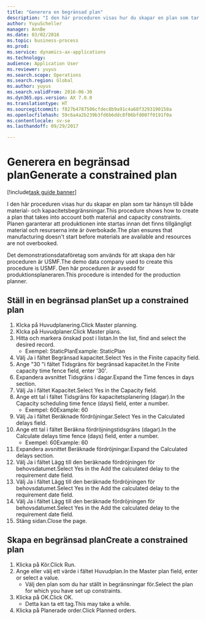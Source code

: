 ```yaml
--- 
title: "Generera en begränsad plan"
description: "I den här proceduren visas hur du skapar en plan som tar hänsyn till både material- och kapacitetsbegränsningar."
author: YuyuScheller
manager: AnnBe
ms.date: 03/02/2016
ms.topic: business-process
ms.prod: 
ms.service: dynamics-ax-applications
ms.technology: 
audience: Application User
ms.reviewer: yuyus
ms.search.scope: Operations
ms.search.region: Global
ms.author: yuyus
ms.search.validFrom: 2016-06-30
ms.dyn365.ops.version: AX 7.0.0
ms.translationtype: HT
ms.sourcegitcommit: f827b4787506cfdec8b9a91c4a68f3293190158a
ms.openlocfilehash: 59c6a4a2b239b3fd6b6ddc8f06bfd007f0191f0a
ms.contentlocale: sv-se
ms.lasthandoff: 09/29/2017

---
```

# <a name="generate-a-constrained-plan"></a><span data-ttu-id="62ff6-103">Generera en begränsad plan</span><span class="sxs-lookup"><span data-stu-id="62ff6-103">Generate a constrained plan</span></span>

[!include[task guide banner](../../includes/task-guide-banner.md)]

<span data-ttu-id="62ff6-104">I den här proceduren visas hur du skapar en plan som tar hänsyn till både material- och kapacitetsbegränsningar.</span><span class="sxs-lookup"><span data-stu-id="62ff6-104">This procedure shows how to create a plan that takes into account both material and capacity constraints.</span></span> <span data-ttu-id="62ff6-105">Planen garanterar att produktionen inte startas innan det finns tillgängligt material och resurserna inte är överbokade.</span><span class="sxs-lookup"><span data-stu-id="62ff6-105">The plan ensures that manufacturing doesn't start before materials are available and resources are not overbooked.</span></span> 

<span data-ttu-id="62ff6-106">Det demonstrationsdataföretag som används för att skapa den här proceduren är USMF.</span><span class="sxs-lookup"><span data-stu-id="62ff6-106">The demo data company used to create this procedure is USMF.</span></span> <span data-ttu-id="62ff6-107">Den här proceduren är avsedd för produktionsplaneraren.</span><span class="sxs-lookup"><span data-stu-id="62ff6-107">This procedure is intended for the production planner.</span></span>


## <a name="set-up-a-constrained-plan"></a><span data-ttu-id="62ff6-108">Ställ in en begränsad plan</span><span class="sxs-lookup"><span data-stu-id="62ff6-108">Set up a constrained plan</span></span>
1. <span data-ttu-id="62ff6-109">Klcka på Huvudplanering.</span><span class="sxs-lookup"><span data-stu-id="62ff6-109">Click Master planning.</span></span>
2. <span data-ttu-id="62ff6-110">Klcka på Huvudplaner.</span><span class="sxs-lookup"><span data-stu-id="62ff6-110">Click Master plans.</span></span>
3. <span data-ttu-id="62ff6-111">Hitta och markera önskad post i listan.</span><span class="sxs-lookup"><span data-stu-id="62ff6-111">In the list, find and select the desired record.</span></span>
    * <span data-ttu-id="62ff6-112">Exempel: StaticPlan</span><span class="sxs-lookup"><span data-stu-id="62ff6-112">Example: StaticPlan</span></span>  
4. <span data-ttu-id="62ff6-113">Välj Ja i fältet Begränsad kapacitet.</span><span class="sxs-lookup"><span data-stu-id="62ff6-113">Select Yes in the Finite capacity field.</span></span>
5. <span data-ttu-id="62ff6-114">Ange "30 "i fältet Tidsgräns för begränsad kapacitet.</span><span class="sxs-lookup"><span data-stu-id="62ff6-114">In the Finite capacity time fence field, enter '30'.</span></span>
6. <span data-ttu-id="62ff6-115">Expandera avsnittet Tidsgräns i dagar.</span><span class="sxs-lookup"><span data-stu-id="62ff6-115">Expand the Time fences in days section.</span></span>
7. <span data-ttu-id="62ff6-116">Välj Ja i fältet Kapacitet.</span><span class="sxs-lookup"><span data-stu-id="62ff6-116">Select Yes in the Capacity field.</span></span>
8. <span data-ttu-id="62ff6-117">Ange ett tal i fältet Tidsgräns för kapacitetsplanering (dagar).</span><span class="sxs-lookup"><span data-stu-id="62ff6-117">In the Capacity scheduling time fence (days) field, enter a number.</span></span>
    * <span data-ttu-id="62ff6-118">Exempel: 60</span><span class="sxs-lookup"><span data-stu-id="62ff6-118">Example: 60</span></span>  
9. <span data-ttu-id="62ff6-119">Välj Ja i fältet Beräknade fördröjningar.</span><span class="sxs-lookup"><span data-stu-id="62ff6-119">Select Yes in the Calculated delays field.</span></span>
10. <span data-ttu-id="62ff6-120">Ange ett tal i fältet Beräkna fördröjningstidsgräns (dagar).</span><span class="sxs-lookup"><span data-stu-id="62ff6-120">In the Calculate delays time fence (days) field, enter a number.</span></span>
    * <span data-ttu-id="62ff6-121">Exempel: 60</span><span class="sxs-lookup"><span data-stu-id="62ff6-121">Example: 60</span></span>  
11. <span data-ttu-id="62ff6-122">Expandera avsnittet Beräknade fördröjningar.</span><span class="sxs-lookup"><span data-stu-id="62ff6-122">Expand the Calculated delays section.</span></span>
12. <span data-ttu-id="62ff6-123">Välj Ja i fältet Lägg till den beräknade fördröjningen för behovsdatumet.</span><span class="sxs-lookup"><span data-stu-id="62ff6-123">Select Yes in the Add the calculated delay to the requirement date field.</span></span>
13. <span data-ttu-id="62ff6-124">Välj Ja i fältet Lägg till den beräknade fördröjningen för behovsdatumet.</span><span class="sxs-lookup"><span data-stu-id="62ff6-124">Select Yes in the Add the calculated delay to the requirement date field.</span></span>
14. <span data-ttu-id="62ff6-125">Välj Ja i fältet Lägg till den beräknade fördröjningen för behovsdatumet.</span><span class="sxs-lookup"><span data-stu-id="62ff6-125">Select Yes in the Add the calculated delay to the requirement date field.</span></span>
15. <span data-ttu-id="62ff6-126">Stäng sidan.</span><span class="sxs-lookup"><span data-stu-id="62ff6-126">Close the page.</span></span>

## <a name="create-a-constrained-plan"></a><span data-ttu-id="62ff6-127">Skapa en begränsad plan</span><span class="sxs-lookup"><span data-stu-id="62ff6-127">Create a constrained plan</span></span>
1. <span data-ttu-id="62ff6-128">Klicka på Kör.</span><span class="sxs-lookup"><span data-stu-id="62ff6-128">Click Run.</span></span>
2. <span data-ttu-id="62ff6-129">Ange eller välj ett värde i fältet Huvudplan.</span><span class="sxs-lookup"><span data-stu-id="62ff6-129">In the Master plan field, enter or select a value.</span></span>
    * <span data-ttu-id="62ff6-130">Välj den plan som du har ställt in begränsningar för.</span><span class="sxs-lookup"><span data-stu-id="62ff6-130">Select the plan for which you have set up constraints.</span></span>  
3. <span data-ttu-id="62ff6-131">Klicka på OK.</span><span class="sxs-lookup"><span data-stu-id="62ff6-131">Click OK.</span></span>
    * <span data-ttu-id="62ff6-132">Detta kan ta ett tag.</span><span class="sxs-lookup"><span data-stu-id="62ff6-132">This may take a while.</span></span>  
4. <span data-ttu-id="62ff6-133">Klicka på Planerade order.</span><span class="sxs-lookup"><span data-stu-id="62ff6-133">Click Planned orders.</span></span>



